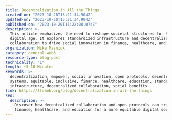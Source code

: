 ```yaml
---
title: Decentralization in All the Things
created-on: "2023-10-20T15:21:34.904Z"
updated-on: "2023-10-20T15:21:34.904Z"
published-on: "2023-10-20T15:22:08.074Z"
description: >-
  This article emphasizes the need to reshape societal structures for the 
  digital age. It explores standardized infrastructure and decentralized 
  collaboration to drive social innovation in finance, healthcare, and education.
organization: Mike Masnick
category: general-web3
resource-type: blog-post
technicality: "1"
length: ~5-10 Minutes
keywords: >-
  decentralization, empower, social innovation, open protocols, decentralized
  systems, equitable, inclusive, finance, healthcare, education, standardized
  infrastructure, decentralized collaboration, social benefits
link: https://ffdweb.org/blog/decentralization-in-all-the-things
seo:
  description: >-
    Discover how decentralized collaboration and open protocols can transform 
    finance, healthcare, and education for a more equitable digital society.
---
```

